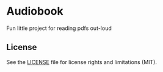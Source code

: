 # Audiobook
Fun little project for reading pdfs out-loud

## License
See the [LICENSE](LICENSE.md) file for license rights and limitations (MIT).